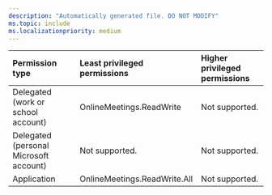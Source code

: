 ```yaml
---
description: "Automatically generated file. DO NOT MODIFY"
ms.topic: include
ms.localizationpriority: medium
---
```


|Permission type|Least privileged permissions|Higher privileged permissions|
|:---|:---|:---|
|Delegated (work or school account)|OnlineMeetings.ReadWrite|Not supported.|
|Delegated (personal Microsoft account)|Not supported.|Not supported.|
|Application|OnlineMeetings.ReadWrite.All|Not supported.|

